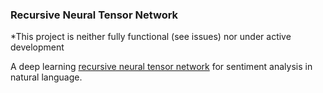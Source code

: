 ### Recursive Neural Tensor Network


*This project is neither fully functional (see issues) nor under active development 



A deep learning [recursive neural tensor network](http://nlp.stanford.edu/~socherr/EMNLP2013_RNTN.pdf) for sentiment analysis in natural language.



   


